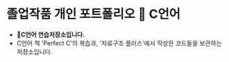 
# 졸업작품 개인 포트폴리오 💬 **C언어**

- 🙋**C언어 연습저장소입니다.**<br>
- C언어 책 'Perfect C'의 복습과, '자료구조 플러스'에서 작성한 코드들을 보관하는 저장소입니다.

